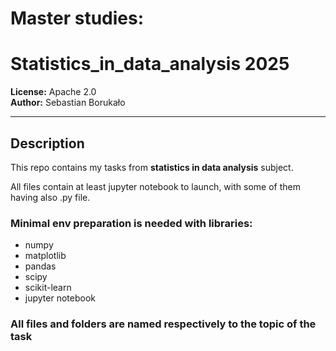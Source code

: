﻿# Master studies:
# Statistics_in_data_analysis 2025

**License:** Apache 2.0  
**Author:** Sebastian Borukało  

---

##  Description

This repo contains my tasks from **statistics in data analysis** subject. 

All files contain at least jupyter notebook to launch, with some of them having also .py file.

### Minimal env preparation is needed with libraries:
- numpy
- matplotlib
- pandas
- scipy
- scikit-learn
- jupyter notebook


### All files and folders are named respectively to the topic of the task
